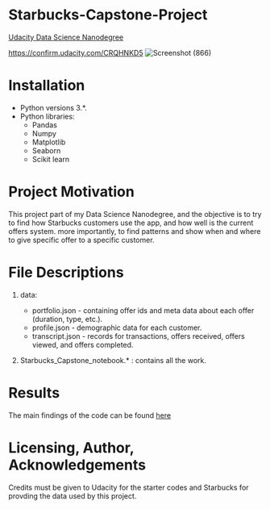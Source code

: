 # Starbucks-Capstone-Project

[Udacity Data Science Nanodegree](https://www.udacity.com/course/data-scientist-nanodegree--nd025) 

https://confirm.udacity.com/CRQHNKD5
![Screenshot (866)](https://user-images.githubusercontent.com/55661515/82121598-f68f2700-97ab-11ea-81f3-83bb014b9583.png)

# Installation 
- Python versions 3.*.
- Python libraries:
  - Pandas
  - Numpy
  - Matplotlib
  - Seaborn
  - Scikit learn

# Project Motivation
This project part of my Data Science Nanodegree, and the objective is to try to find how Starbucks customers use the app, and how well is the current offers system. more importantly, to find patterns and show when and where to give specific offer to a specific customer. 

# File Descriptions
1. data:
      - portfolio.json - containing offer ids and meta data about each offer (duration, type, etc.).
      - profile.json - demographic data for each customer.
      - transcript.json - records for transactions, offers received, offers viewed, and offers completed.
   
2. Starbucks_Capstone_notebook.* : contains all the work.

# Results
The main findings of the code can be found [here](https://medium.com/@h.secure1/analyzing-starbucks-offers-using-python-ed89255fbc88)

# Licensing, Author, Acknowledgements
Credits must be given to Udacity for the starter codes and Starbucks for provding the data used by this project.
